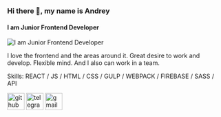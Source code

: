 ### Hi there 👋, my name is Andrey
#### I am Junior Frontend Developer
![I am Junior Frontend Developer](https://ak.picdn.net/shutterstock/videos/17025883/thumb/1.jpg)

I love the frontend and the areas around it. Great desire to work and develop. Flexible mind. And I also can work in a team.

Skills: REACT / JS / HTML / CSS / GULP / WEBPACK / FIREBASE / SASS / API



[<img src='https://cdn.jsdelivr.net/npm/simple-icons@3.0.1/icons/github.svg' alt='github' height='40'>](https://github.com/SICKBOYRARI)  [<img src='https://cdn.jsdelivr.net/npm/simple-icons@3.0.1/icons/telegram.svg' alt='telegram' height='40'>](https://t.me/sickboyrari)  [<img src='https://cdn.jsdelivr.net/npm/simple-icons@3.0.1/icons/gmail.svg' alt='gmail' height='40'>](jediz0rrr@gmail.com)  

